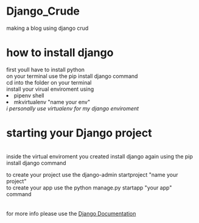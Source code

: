 # Django_Crude
making a blog using django crud 


<h1>how to install django</h1>
first youll have to install python <br>
on your terminal use the pip install django command <br>
cd into the folder on your terminal <br>
install your virual enviroment using
<li>pipenv shell</li>
<li>mkvirtualenv "name your env"</li>
<i> i personally use virtualenv for my django enviroment</i><br>

<h1>starting your Django project</h1><br>
inside the virtual enviroment you created install django again using the pip install django command<br>


to create your project use the django-admin startproject "name your project"<br>
to create your app use the python manage.py startapp "your app" command<br>
<br>
<br>
for more info please use the <a href="https://docs.djangoproject.com/en/4.0/">Django Documentation</a>

